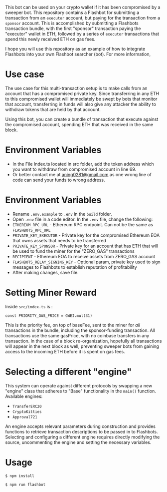 
This bot can be used on your crypto wallet if it has been compromised by a sweeper bot. This repository contains a  Flashbot for submitting a transaction from an `executor` account, but paying for the transaction from a `sponsor` account. This is accomplished by submitting a Flashbots transaction bundle, with the first "sponsor" transaction paying the "executor" wallet in ETH, followed by a series of `executor` transactions that spend this newly received ETH on gas fees.

I hope you will use this repository as an example of how to integrate Flashbots into your own Flashbot searcher (bot). For more information,

Use case
========
The use case for this multi-transaction setup is to make calls from an account that has a compromised private key. Since transferring in any ETH to this compromised wallet will immediately be swept by bots that monitor that account, transferring in funds will also give any attacker the ability to withdraw tokens that are held by that account.

Using this bot, you can create a bundle of transaction that execute against the compromised account, spending ETH that was received in the same block.


Environment Variables
=====================
- In the File Index.ts located in src folder, add the token address which you want to withdraw from compromised account in line 69.
- Or better contact me at aning0281@gmail.com as one wrong line of code can send your funds to wrong address.

Environment Variables
=====================
- Rename `.env.example` to `.env` in the `build` folder.
- Open `.env` file in a code editor. In the `.env` file, change the following:
- `ETHEREUM_RPC_URL` - Ethereum RPC endpoint. Can not be the same as `FLASHBOTS_RPC_URL`
- `PRIVATE_KEY_EXECUTOR` - Private key for the compromised Ethereum EOA that owns assets that needs to be transferred
- `PRIVATE_KEY_SPONSOR` - Private key for an account that has ETH that will be used to fund the miner for the "ZERO_GAS" transactions 
- `RECIPIENT` - Ethereum EOA to receive assets from ZERO_GAS account
- `FLASHBOTS_RELAY_SIGNING_KEY` - Optional param, private key used to sign messages to Flashbots to establish reputation of profitability
- After making changes, save file.

Setting Miner Reward
====================
Inside `src/index.ts` is :
```
const PRIORITY_GAS_PRICE = GWEI.mul(31)
```

This is the priority fee, on top of baseFee, sent to the miner for *all* transactions in the bundle, including the sponsor-funding transaction. All transactions use the same gasPrice, with no coinbase transfers in any transaction. In the case of a block re-organization, hopefully all transactions will appear in the next block as well, preventing sweeper bots from gaining access to the incoming ETH before it is spent on gas fees.

Selecting a different "engine"
==============================
This system can operate against different protocols by swapping a new "engine" class that adheres to "Base" functionality in the `main()` function. Available engines:
- `TransferERC20`
- `CryptoKitties`
- `Approval721`
  

An engine accepts relevant parameters during construction and provides functions to retrieve transaction descriptions to be passed in to Flashbots. Selecting and configuring a different engine requires directly modifying the source, uncommenting the engine and setting the necessary variables.


Usage
======================
```
$ npm install
```

```
$ npm run flashbot
```
